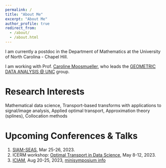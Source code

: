 ```yaml
---
permalink: /
title: "About Me"
excerpt: "About Me"
author_profile: true
redirect_from: 
  - /about/
  - /about.html
---
```

I am currently a postdoc in the Department of Mathematics at the University of North Carolina - Chapel Hill.

I am working with Prof. [Caroline Moosmueller](https://math.unc.edu/faculty-member/moosmueller-caroline/), who leads the [GEOMETRIC DATA ANALYSIS @ UNC](https://tarheels.live/cmoosm/) group. 

Research Interests
======
Mathematical data science, Transport-based transforms with applications to signal/image analysis, Applied optimal transport, Approximation theory (splines), Collocation methods

Upcoming Conferences & Talks
======
1. [SIAM-SEAS](https://conference.math.vt.edu/vt-siam-seas/index.html), Mar 25-26, 2023.
1. ICERM workshop: [Optimal Transport in Data Science](https://icerm.brown.edu/topical_workshops/tw-23-otds/), May 8-12, 2023.
2. [ICIAM](https://iciam2023.org), Aug 20-25, 2023, [minisymposium info](https://iciam2023.org/accepted_ms#00966_Theoretical_and_computational_advances_in_measure_transport)





